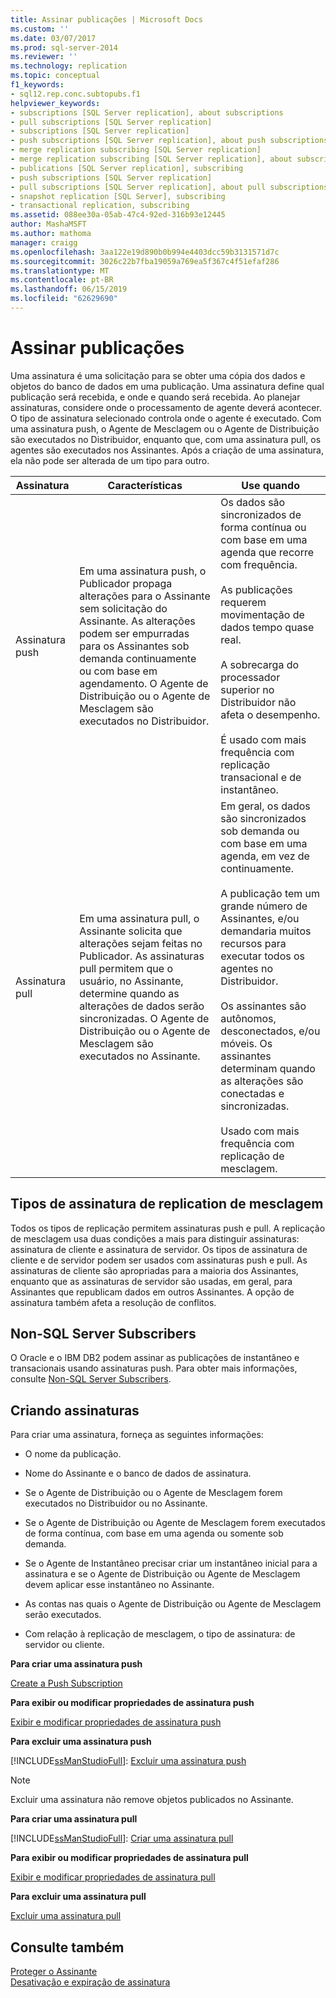 ```yaml
---
title: Assinar publicações | Microsoft Docs
ms.custom: ''
ms.date: 03/07/2017
ms.prod: sql-server-2014
ms.reviewer: ''
ms.technology: replication
ms.topic: conceptual
f1_keywords:
- sql12.rep.conc.subtopubs.f1
helpviewer_keywords:
- subscriptions [SQL Server replication], about subscriptions
- pull subscriptions [SQL Server replication]
- subscriptions [SQL Server replication]
- push subscriptions [SQL Server replication], about push subscriptions
- merge replication subscribing [SQL Server replication]
- merge replication subscribing [SQL Server replication], about subscribing
- publications [SQL Server replication], subscribing
- push subscriptions [SQL Server replication]
- pull subscriptions [SQL Server replication], about pull subscriptions
- snapshot replication [SQL Server], subscribing
- transactional replication, subscribing
ms.assetid: 088ee30a-05ab-47c4-92ed-316b93e12445
author: MashaMSFT
ms.author: mathoma
manager: craigg
ms.openlocfilehash: 3aa122e19d890b0b994e4403dcc59b3131571d7c
ms.sourcegitcommit: 3026c22b7fba19059a769ea5f367c4f51efaf286
ms.translationtype: MT
ms.contentlocale: pt-BR
ms.lasthandoff: 06/15/2019
ms.locfileid: "62629690"
---
```

# <a name="subscribe-to-publications"></a>Assinar publicações
  Uma assinatura é uma solicitação para se obter uma cópia dos dados e objetos do banco de dados em uma publicação. Uma assinatura define qual publicação será recebida, e onde e quando será recebida. Ao planejar assinaturas, considere onde o processamento de agente deverá acontecer. O tipo de assinatura selecionado controla onde o agente é executado. Com uma assinatura push, o Agente de Mesclagem ou o Agente de Distribuição são executados no Distribuidor, enquanto que, com uma assinatura pull, os agentes são executados nos Assinantes. Após a criação de uma assinatura, ela não pode ser alterada de um tipo para outro.  
  
|Assinatura|Características|Use quando|  
|------------------|---------------------|--------------|  
|Assinatura push|Em uma assinatura push, o Publicador propaga alterações para o Assinante sem solicitação do Assinante. As alterações podem ser empurradas para os Assinantes sob demanda continuamente ou com base em agendamento. O Agente de Distribuição ou o Agente de Mesclagem são executados no Distribuidor.|Os dados são sincronizados de forma contínua ou com base em uma agenda que recorre com frequência.<br /><br /> As publicações requerem movimentação de dados tempo quase real.<br /><br /> A sobrecarga do processador superior no Distribuidor não afeta o desempenho.<br /><br /> É usado com mais frequência com replicação transacional e de instantâneo.|  
|Assinatura pull|Em uma assinatura pull, o Assinante solicita que alterações sejam feitas no Publicador. As assinaturas pull permitem que o usuário, no Assinante, determine quando as alterações de dados serão sincronizadas. O Agente de Distribuição ou o Agente de Mesclagem são executados no Assinante.|Em geral, os dados são sincronizados sob demanda ou com base em uma agenda, em vez de continuamente.<br /><br /> A publicação tem um grande número de Assinantes, e/ou demandaria muitos recursos para executar todos os agentes no Distribuidor.<br /><br /> Os assinantes são autônomos, desconectados, e/ou móveis. Os assinantes determinam quando as alterações são conectadas e sincronizadas.<br /><br /> Usado com mais frequência com replicação de mesclagem.|  
  
## <a name="merge-replication-subscription-types"></a>Tipos de assinatura de replication de mesclagem  
 Todos os tipos de replicação permitem assinaturas push e pull. A replicação de mesclagem usa duas condições a mais para distinguir assinaturas: assinatura de cliente e assinatura de servidor. Os tipos de assinatura de cliente e de servidor podem ser usados com assinaturas push e pull. As assinaturas de cliente são apropriadas para a maioria dos Assinantes, enquanto que as assinaturas de servidor são usadas, em geral, para Assinantes que republicam dados em outros Assinantes. A opção de assinatura também afeta a resolução de conflitos.  
  
## <a name="non-sql-server-subscribers"></a>Non-SQL Server Subscribers  
 O Oracle e o IBM DB2 podem assinar as publicações de instantâneo e transacionais usando assinaturas push. Para obter mais informações, consulte [Non-SQL Server Subscribers](non-sql/non-sql-server-subscribers.md).  
  
## <a name="creating-subscriptions"></a>Criando assinaturas  
 Para criar uma assinatura, forneça as seguintes informações:  
  
-   O nome da publicação.  
  
-   Nome do Assinante e o banco de dados de assinatura.  
  
-   Se o Agente de Distribuição ou o Agente de Mesclagem forem executados no Distribuidor ou no Assinante.  
  
-   Se o Agente de Distribuição ou Agente de Mesclagem forem executados de forma contínua, com base em uma agenda ou somente sob demanda.  
  
-   Se o Agente de Instantâneo precisar criar um instantâneo inicial para a assinatura e se o Agente de Distribuição ou Agente de Mesclagem devem aplicar esse instantâneo no Assinante.  
  
-   As contas nas quais o Agente de Distribuição ou Agente de Mesclagem serão executados.  
  
-   Com relação à replicação de mesclagem, o tipo de assinatura: de servidor ou cliente.  
  
 **Para criar uma assinatura push**  
  
 [Create a Push Subscription](create-a-push-subscription.md)  
  
 **Para exibir ou modificar propriedades de assinatura push**  
  
 [Exibir e modificar propriedades de assinatura push](view-and-modify-push-subscription-properties.md)  
  
 **Para excluir uma assinatura push**  
  
 [!INCLUDE[ssManStudioFull](../../includes/ssmanstudiofull-md.md)]: [Excluir uma assinatura push](delete-a-push-subscription.md)  
  
> [!NOTE]  
>  Excluir uma assinatura não remove objetos publicados no Assinante.  
  
 **Para criar uma assinatura pull**  
  
 [!INCLUDE[ssManStudioFull](../../includes/ssmanstudiofull-md.md)]: [Criar uma assinatura pull](create-a-pull-subscription.md)  
  
 **Para exibir ou modificar propriedades de assinatura pull**  
  
 [Exibir e modificar propriedades de assinatura pull](view-and-modify-pull-subscription-properties.md)  
  
 **Para excluir uma assinatura pull**  
  
 [Excluir uma assinatura pull](delete-a-pull-subscription.md)  
  
## <a name="see-also"></a>Consulte também  
 [Proteger o Assinante](security/secure-the-subscriber.md)   
 [Desativação e expiração de assinatura](subscription-expiration-and-deactivation.md)  
  
  
